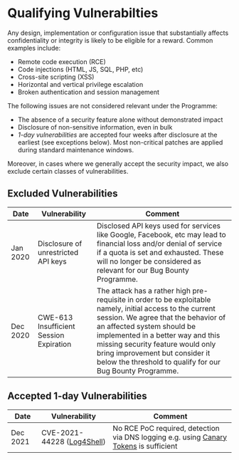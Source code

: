 # Qualifying Vulnerabilties
Any design, implementation or configuration issue that substantially 
affects confidentiality or integrity is likely to be eligible for a 
reward. Common examples include: 

 * Remote code execution (RCE)
 * Code injections (HTML, JS, SQL, PHP, etc)
 * Cross-site scripting (XSS)
 * Horizontal and vertical privilege escalation
 * Broken authentication and session management

The following issues are not considered relevant under the Programme:

 * The absence of a security feature alone without demonstrated impact 
 * Disclosure of non-sensitive information, even in bulk
 * *1-day vulnerabilities* are accepted four weeks after disclosure at the 
earliest (see exceptions below). Most non-critical patches are applied 
during standard maintenance windows.

Moreover, in cases where we generally accept the security impact, we 
also exclude certain classes of vulnerabilities.


## Excluded Vulnerabilities

| Date | Vulnerability | Comment |
| --- | --- | --- |
| Jan 2020 | Disclosure of unrestricted API keys | Disclosed API keys used for services like Google, Facebook, etc may lead to financial loss and/or denial of service if a quota is set and exhausted. These will no longer be considered as relevant for our Bug Bounty Programme. |
| Dec 2020 | CWE-613 Insufficient Session Expiration | The attack has a rather high pre-requisite in order to be exploitable namely, initial access to the current session. We agree that the behavior of an affected system should be implemented in a better way and this missing security feature would only bring improvement but consider it below the threshold to qualify for our Bug Bounty Programme. |

## Accepted 1-day Vulnerabilities

| Date | Vulnerability | Comment |
| --- | --- | --- |
| Dec 2021 | CVE-2021-44228 ([Log4Shell](https://www.lunasec.io/docs/blog/log4j-zero-day/)) | No RCE PoC required, detection via DNS logging e.g. using [Canary Tokens](https://canarytokens.org/) is sufficient |